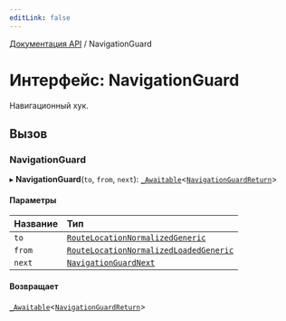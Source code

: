 ```yaml
---
editLink: false
---
```


[Документация API](../index.md) / NavigationGuard

# Интерфейс: NavigationGuard

Навигационный хук.

## Вызов

### NavigationGuard

▸ **NavigationGuard**(`to`, `from`, `next`): [`_Awaitable`](../index.md#_Awaitable)\<[`NavigationGuardReturn`](../index.md#NavigationGuardReturn)\>

#### Параметры

| Название | Тип                                                                               |
| :------- | :-------------------------------------------------------------------------------- |
| `to`     | [`RouteLocationNormalizedGeneric`](RouteLocationNormalizedGeneric.md)             |
| `from`   | [`RouteLocationNormalizedLoadedGeneric`](RouteLocationNormalizedLoadedGeneric.md) |
| `next`   | [`NavigationGuardNext`](NavigationGuardNext.md)                                   |

#### Возвращает

[`_Awaitable`](../index.md#_Awaitable)\<[`NavigationGuardReturn`](../index.md#NavigationGuardReturn)\>
